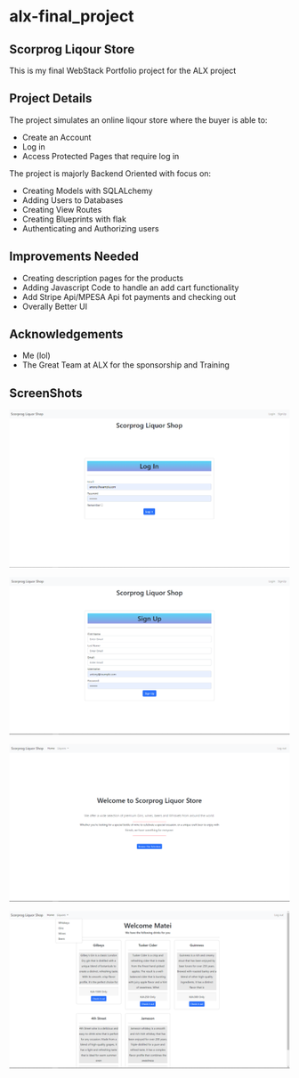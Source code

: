 # alx-final_project
## Scorprog Liqour Store  

This is my final WebStack Portfolio project for the ALX project

## Project Details 

The project simulates an online liqour store where the buyer is able to:

* Create an Account  
* Log in
* Access Protected Pages that require log in

The project is majorly Backend Oriented with focus on:  

* Creating Models with SQLALchemy  
* Adding Users to Databases
* Creating View Routes  
* Creating Blueprints with flak
* Authenticating and Authorizing users

## Improvements Needed

* Creating description pages for the products
* Adding Javascript Code to handle an add cart functionality
* Add Stripe Api/MPESA Api fot payments and checking out
* Overally Better UI

## Acknowledgements

* Me (lol)
* The Great Team at ALX for the sponsorship and Training

## ScreenShots

![alt text](https://github.com/DavidMasila/alx-final_project/blob/master/1.png)

![alt text](https://github.com/DavidMasila/alx-final_project/blob/master/2.png)

![alt text](https://github.com/DavidMasila/alx-final_project/blob/master/4.png)

![alt text](https://github.com/DavidMasila/alx-final_project/blob/master/5.png)